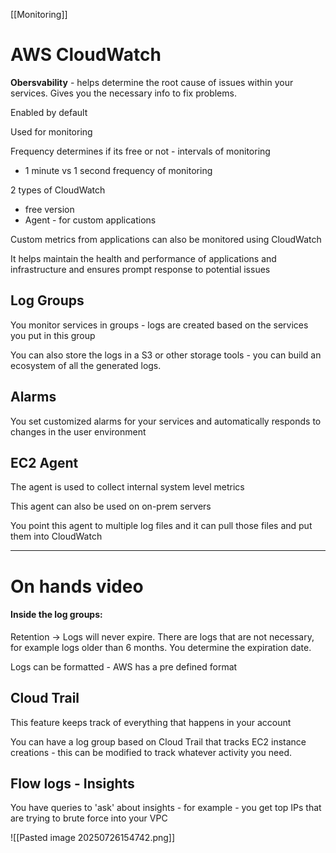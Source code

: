 [[Monitoring]]

# AWS CloudWatch
**Obersvability** - helps determine the root cause of issues within your services. Gives you the necessary info to fix problems. 

Enabled by default

Used for monitoring 

Frequency determines if its free or not - intervals of monitoring
- 1 minute vs 1 second frequency of monitoring

2 types of CloudWatch
- free version
- Agent - for custom applications

Custom metrics from applications can also be monitored using CloudWatch

It helps maintain the health and performance of applications and infrastructure and ensures prompt response to potential issues 


## Log Groups
You monitor services in groups - logs are created based on the services you put in this group

You can also store the logs in a S3 or other storage tools - you can build an ecosystem of all the generated logs. 

## Alarms
You set customized alarms for your services and automatically responds to changes in the user environment

## EC2 Agent 
The agent is used to collect internal system level metrics 

This agent can also be used on on-prem servers 

You point this agent to multiple log files and it can pull those files and put them into CloudWatch


--- 
# On hands video
#### Inside the log groups:
Retention -> Logs will never expire. There are logs that are not necessary, for example logs older than 6 months. You determine the expiration date. 

Logs can be formatted - AWS has a pre defined format 

## Cloud Trail
This feature keeps track of everything that happens in your account

You can have a log group based on Cloud Trail that tracks EC2 instance creations - this can be modified to track whatever activity you need. 

## Flow logs - Insights
You have queries to 'ask' about insights - for example - you get top IPs that are trying to brute force into your VPC 

![[Pasted image 20250726154742.png]]

